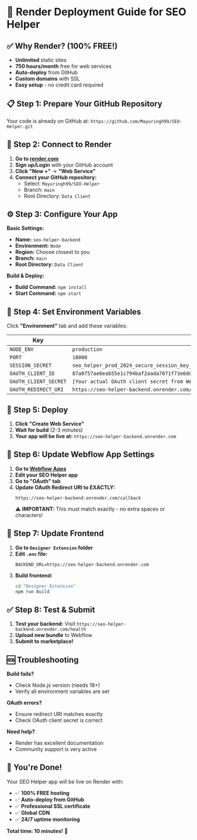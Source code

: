 # 🚀 Render Deployment Guide for SEO Helper

## ✅ **Why Render? (100% FREE!)**
- **Unlimited** static sites
- **750 hours/month** free for web services
- **Auto-deploy** from GitHub
- **Custom domains** with SSL
- **Easy setup** - no credit card required

## 📋 **Step 1: Prepare Your GitHub Repository**

Your code is already on GitHub at: `https://github.com/Mayuringh99/SEO-Helper.git`

## 🔗 **Step 2: Connect to Render**

1. **Go to [render.com](https://render.com)**
2. **Sign up/Login** with your GitHub account
3. **Click "New +"** → **"Web Service"**
4. **Connect your GitHub repository:**
   - Select: `Mayuringh99/SEO-Helper`
   - Branch: `main`
   - Root Directory: `Data Client`

## ⚙️ **Step 3: Configure Your App**

**Basic Settings:**
- **Name:** `seo-helper-backend`
- **Environment:** `Node`
- **Region:** Choose closest to you
- **Branch:** `main`
- **Root Directory:** `Data Client`

**Build & Deploy:**
- **Build Command:** `npm install`
- **Start Command:** `npm start`

## 🔐 **Step 4: Set Environment Variables**

Click **"Environment"** tab and add these variables:

| Key | Value |
|-----|-------|
| `NODE_ENV` | `production` |
| `PORT` | `10000` |
| `SESSION_SECRET` | `seo_helper_prod_2024_secure_session_key_87a0757ae6eab55e1c794baf2aada7071f73e6dd65ff46db31da8aca2a87150b` |
| `OAUTH_CLIENT_ID` | `87a0757ae6eab55e1c794baf2aada7071f73e6dd65ff46db31da8aca2a87150b` |
| `OAUTH_CLIENT_SECRET` | `[Your actual OAuth client secret from Webflow]` |
| `OAUTH_REDIRECT_URI` | `https://seo-helper-backend.onrender.com/callback` |

## 🚀 **Step 5: Deploy**

1. **Click "Create Web Service"**
2. **Wait for build** (2-3 minutes)
3. **Your app will be live at:** `https://seo-helper-backend.onrender.com`

## 🔄 **Step 6: Update Webflow App Settings**

1. **Go to [Webflow Apps](https://webflow.com/apps)**
2. **Edit your SEO Helper app**
3. **Go to "OAuth" tab**
4. **Update OAuth Redirect URI to EXACTLY:**
   ```
   https://seo-helper-backend.onrender.com/callback
   ```
   ⚠️ **IMPORTANT:** This must match exactly - no extra spaces or characters!

## 🎯 **Step 7: Update Frontend**

1. **Go to `Designer Extension` folder**
2. **Edit `.env` file:**
   ```env
   BACKEND_URL=https://seo-helper-backend.onrender.com
   ```
3. **Build frontend:**
   ```bash
   cd "Designer Extension"
   npm run build
   ```

## ✅ **Step 8: Test & Submit**

1. **Test your backend:** Visit `https://seo-helper-backend.onrender.com/health`
2. **Upload new bundle** to Webflow
3. **Submit to marketplace!**

## 🆘 **Troubleshooting**

**Build fails?**
- Check Node.js version (needs 18+)
- Verify all environment variables are set

**OAuth errors?**
- Ensure redirect URI matches exactly
- Check OAuth client secret is correct

**Need help?**
- Render has excellent documentation
- Community support is very active

## 🎉 **You're Done!**

Your SEO Helper app will be live on Render with:
- ✅ **100% FREE hosting**
- ✅ **Auto-deploy from GitHub**
- ✅ **Professional SSL certificate**
- ✅ **Global CDN**
- ✅ **24/7 uptime monitoring**

**Total time: 10 minutes!** 🚀
